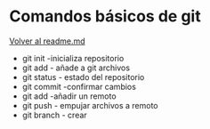 # Comandos básicos de git 
[Volver al readme.md](README.md)
- git init -inicializa repositorio
- git add - añade a git archivos 
- git status - estado del repositorio
- git commit -confirmar cambios 
- git add -añadir un remoto
- git push - empujar archivos a remoto
- git branch - crear 